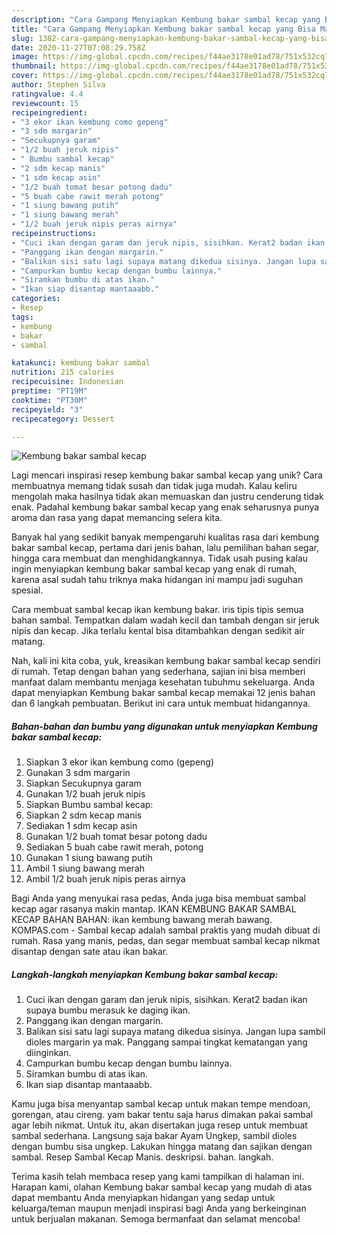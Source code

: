 ```yaml
---
description: "Cara Gampang Menyiapkan Kembung bakar sambal kecap yang Bisa Manjain Lidah"
title: "Cara Gampang Menyiapkan Kembung bakar sambal kecap yang Bisa Manjain Lidah"
slug: 1382-cara-gampang-menyiapkan-kembung-bakar-sambal-kecap-yang-bisa-manjain-lidah
date: 2020-11-27T07:08:29.758Z
image: https://img-global.cpcdn.com/recipes/f44ae3178e01ad78/751x532cq70/kembung-bakar-sambal-kecap-foto-resep-utama.jpg
thumbnail: https://img-global.cpcdn.com/recipes/f44ae3178e01ad78/751x532cq70/kembung-bakar-sambal-kecap-foto-resep-utama.jpg
cover: https://img-global.cpcdn.com/recipes/f44ae3178e01ad78/751x532cq70/kembung-bakar-sambal-kecap-foto-resep-utama.jpg
author: Stephen Silva
ratingvalue: 4.4
reviewcount: 15
recipeingredient:
- "3 ekor ikan kembung como gepeng"
- "3 sdm margarin"
- "Secukupnya garam"
- "1/2 buah jeruk nipis"
- " Bumbu sambal kecap"
- "2 sdm kecap manis"
- "1 sdm kecap asin"
- "1/2 buah tomat besar potong dadu"
- "5 buah cabe rawit merah potong"
- "1 siung bawang putih"
- "1 siung bawang merah"
- "1/2 buah jeruk nipis peras airnya"
recipeinstructions:
- "Cuci ikan dengan garam dan jeruk nipis, sisihkan. Kerat2 badan ikan supaya bumbu merasuk ke daging ikan."
- "Panggang ikan dengan margarin."
- "Balikan sisi satu lagi supaya matang dikedua sisinya. Jangan lupa sambil dioles margarin ya mak. Panggang sampai tingkat kematangan yang diinginkan."
- "Campurkan bumbu kecap dengan bumbu lainnya."
- "Siramkan bumbu di atas ikan."
- "Ikan siap disantap mantaaabb."
categories:
- Resep
tags:
- kembung
- bakar
- sambal

katakunci: kembung bakar sambal 
nutrition: 215 calories
recipecuisine: Indonesian
preptime: "PT19M"
cooktime: "PT30M"
recipeyield: "3"
recipecategory: Dessert

---
```



![Kembung bakar sambal kecap](https://img-global.cpcdn.com/recipes/f44ae3178e01ad78/751x532cq70/kembung-bakar-sambal-kecap-foto-resep-utama.jpg)

Lagi mencari inspirasi resep kembung bakar sambal kecap yang unik? Cara membuatnya memang tidak susah dan tidak juga mudah. Kalau keliru mengolah maka hasilnya tidak akan memuaskan dan justru cenderung tidak enak. Padahal kembung bakar sambal kecap yang enak seharusnya punya aroma dan rasa yang dapat memancing selera kita.

Banyak hal yang sedikit banyak mempengaruhi kualitas rasa dari kembung bakar sambal kecap, pertama dari jenis bahan, lalu pemilihan bahan segar, hingga cara membuat dan menghidangkannya. Tidak usah pusing kalau ingin menyiapkan kembung bakar sambal kecap yang enak di rumah, karena asal sudah tahu triknya maka hidangan ini mampu jadi suguhan spesial.

Cara membuat sambal kecap ikan kembung bakar. iris tipis tipis semua bahan sambal. Tempatkan dalam wadah kecil dan tambah dengan sir jeruk nipis dan kecap. Jika terlalu kental bisa ditambahkan dengan sedikit air matang.


Nah, kali ini kita coba, yuk, kreasikan kembung bakar sambal kecap sendiri di rumah. Tetap dengan bahan yang sederhana, sajian ini bisa memberi manfaat dalam membantu menjaga kesehatan tubuhmu sekeluarga. Anda dapat menyiapkan Kembung bakar sambal kecap memakai 12 jenis bahan dan 6 langkah pembuatan. Berikut ini cara untuk membuat hidangannya.

<!--inarticleads1-->

##### Bahan-bahan dan bumbu yang digunakan untuk menyiapkan Kembung bakar sambal kecap:

1. Siapkan 3 ekor ikan kembung como (gepeng)
1. Gunakan 3 sdm margarin
1. Siapkan Secukupnya garam
1. Gunakan 1/2 buah jeruk nipis
1. Siapkan  Bumbu sambal kecap:
1. Siapkan 2 sdm kecap manis
1. Sediakan 1 sdm kecap asin
1. Gunakan 1/2 buah tomat besar potong dadu
1. Sediakan 5 buah cabe rawit merah, potong
1. Gunakan 1 siung bawang putih
1. Ambil 1 siung bawang merah
1. Ambil 1/2 buah jeruk nipis peras airnya


Bagi Anda yang menyukai rasa pedas, Anda juga bisa membuat sambal kecap agar rasanya makin mantap. IKAN KEMBUNG BAKAR SAMBAL KECAP BAHAN BAHAN: ikan kembung bawang merah bawang. KOMPAS.com - Sambal kecap adalah sambal praktis yang mudah dibuat di rumah. Rasa yang manis, pedas, dan segar membuat sambal kecap nikmat disantap dengan sate atau ikan bakar. 

<!--inarticleads2-->

##### Langkah-langkah menyiapkan Kembung bakar sambal kecap:

1. Cuci ikan dengan garam dan jeruk nipis, sisihkan. Kerat2 badan ikan supaya bumbu merasuk ke daging ikan.
1. Panggang ikan dengan margarin.
1. Balikan sisi satu lagi supaya matang dikedua sisinya. Jangan lupa sambil dioles margarin ya mak. Panggang sampai tingkat kematangan yang diinginkan.
1. Campurkan bumbu kecap dengan bumbu lainnya.
1. Siramkan bumbu di atas ikan.
1. Ikan siap disantap mantaaabb.


Kamu juga bisa menyantap sambal kecap untuk makan tempe mendoan, gorengan, atau cireng. yam bakar tentu saja harus dimakan pakai sambal agar lebih nikmat. Untuk itu, akan disertakan juga resep untuk membuat sambal sederhana. Langsung saja bakar Ayam Ungkep, sambil dioles dengan bumbu sisa ungkep. Lakukan hingga matang dan sajikan dengan sambal. Resep Sambal Kecap Manis. deskripsi. bahan. langkah. 

Terima kasih telah membaca resep yang kami tampilkan di halaman ini. Harapan kami, olahan Kembung bakar sambal kecap yang mudah di atas dapat membantu Anda menyiapkan hidangan yang sedap untuk keluarga/teman maupun menjadi inspirasi bagi Anda yang berkeinginan untuk berjualan makanan. Semoga bermanfaat dan selamat mencoba!
